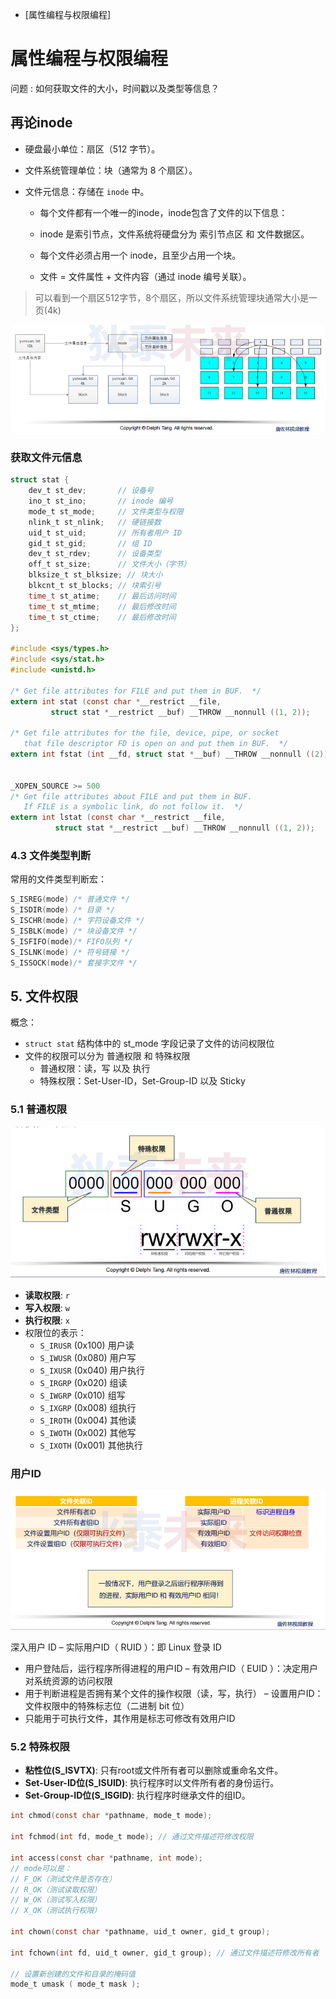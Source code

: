 - [属性编程与权限编程]

# 属性编程与权限编程

问题 : 如何获取文件的大小，时间戳以及类型等信息？

## 再论inode

* 硬盘最小单位：扇区（512 字节）。

* 文件系统管理单位：块（通常为 8 个扇区）。

* 文件元信息：存储在 ```inode``` 中。

  * 每个文件都有一个唯一的inode，inode包含了文件的以下信息：

  * inode 是索引节点，文件系统将硬盘分为 索引节点区 和 文件数据区。
  
  * 每个文件必须占用一个 inode，且至少占用一个块。

  * 文件 = 文件属性 + 文件内容（通过 inode 编号关联）。

> 可以看到一个扇区512字节，8个扇区，所以文件系统管理块通常大小是一页(4k)

![属性编程与权限编程1](./pic/属性编程与权限编程1.png)

### 获取文件元信息

```C
struct stat {
    dev_t st_dev;       // 设备号
    ino_t st_ino;       // inode 编号
    mode_t st_mode;     // 文件类型与权限
    nlink_t st_nlink;   // 硬链接数
    uid_t st_uid;       // 所有者用户 ID
    gid_t st_gid;       // 组 ID
    dev_t st_rdev;      // 设备类型
    off_t st_size;      // 文件大小（字节）
    blksize_t st_blksize; // 块大小
    blkcnt_t st_blocks; // 块索引号
    time_t st_atime;    // 最后访问时间
    time_t st_mtime;    // 最后修改时间
    time_t st_ctime;    // 最后修改时间
};

#include <sys/types.h>
#include <sys/stat.h>
#include <unistd.h>

/* Get file attributes for FILE and put them in BUF.  */
extern int stat (const char *__restrict __file,
		 struct stat *__restrict __buf) __THROW __nonnull ((1, 2));

/* Get file attributes for the file, device, pipe, or socket
   that file descriptor FD is open on and put them in BUF.  */
extern int fstat (int __fd, struct stat *__buf) __THROW __nonnull ((2));


_XOPEN_SOURCE >= 500
/* Get file attributes about FILE and put them in BUF.
   If FILE is a symbolic link, do not follow it.  */
extern int lstat (const char *__restrict __file,
		  struct stat *__restrict __buf) __THROW __nonnull ((1, 2));
```

### 4.3 文件类型判断

常用的文件类型判断宏：
```c
S_ISREG(mode) /* 普通文件 */
S_ISDIR(mode) /* 目录 */
S_ISCHR(mode) /* 字符设备文件 */
S_ISBLK(mode) /* 块设备文件 */
S_ISFIFO(mode)/* FIFO队列 */
S_ISLNK(mode) /* 符号链接 */
S_ISSOCK(mode)/* 套接字文件 */
```

## 5. 文件权限

概念：
* ```struct stat``` 结构体中的 st_mode 字段记录了文件的访问权限位
* 文件的权限可以分为 普通权限 和 特殊权限
   * 普通权限：读，写 以及 执行
   * 特殊权限：Set-User-ID，Set-Group-ID 以及 Sticky

### 5.1 普通权限

![属性编程和权限编程1.png](./pic/属性编程和权限编程2.png)

- **读取权限**: `r`
- **写入权限**: `w`
- **执行权限**: `x`
- 权限位的表示：
  - `S_IRUSR` (0x100) 用户读
  - `S_IWUSR` (0x080) 用户写
  - `S_IXUSR` (0x040) 用户执行
  - `S_IRGRP` (0x020) 组读
  - `S_IWGRP` (0x010) 组写
  - `S_IXGRP` (0x008) 组执行
  - `S_IROTH` (0x004) 其他读
  - `S_IWOTH` (0x002) 其他写
  - `S_IXOTH` (0x001) 其他执行

### 用户ID

![属性编程与权限编程3.png](./pic/属性编程与权限编程3.png)

深入用户 ID 
– 实际用户ID（ RUID ）：即 Linux 登录 ID
   * 用户登陆后，运行程序所得进程的用户ID
– 有效用户ID（ EUID ）：决定用户对系统资源的访问权限
   * 用于判断进程是否拥有某个文件的操作权限（读，写，执行）
– 设置用户ID：文件权限中的特殊标志位（二进制 bit 位）
   * 只能用于可执行文件，其作用是标志可修改有效用户ID

### 5.2 特殊权限
- **粘性位(S_ISVTX)**: 只有root或文件所有者可以删除或重命名文件。
- **Set-User-ID位(S_ISUID)**: 执行程序时以文件所有者的身份运行。
- **Set-Group-ID位(S_ISGID)**: 执行程序时继承文件的组ID。


```c
int chmod(const char *pathname, mode_t mode);

int fchmod(int fd, mode_t mode); // 通过文件描述符修改权限

int access(const char *pathname, int mode);
// mode可以是：
// F_OK（测试文件是否存在）
// R_OK（测试读取权限）
// W_OK（测试写入权限）
// X_OK（测试执行权限）

int chown(const char *pathname, uid_t owner, gid_t group);

int fchown(int fd, uid_t owner, gid_t group); // 通过文件描述符修改所有者

// 设置新创建的文件和目录的掩码值
mode_t umask ( mode_t mask );
```